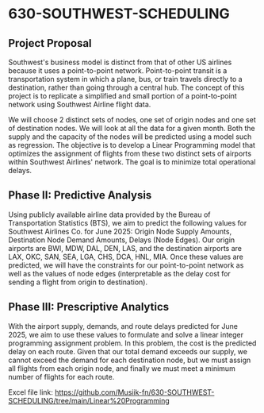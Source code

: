 # 630-SOUTHWEST-SCHEDULING

## Project Proposal 
Southwest's business model is distinct from that of other US airlines because it uses a point-to-point network. Point-to-point transit is a transportation system in which a plane, bus, or train travels directly to a destination, rather than going through a central hub. The concept of this project is to replicate a simplified and small portion of a point-to-point network using Southwest Airline flight data. 

We will choose 2 distinct sets of nodes, one set of origin nodes and one set of destination nodes. We will look at all the data for a given month. Both the supply and the capacity of the nodes will be predicted using a model such as regression. The objective is to develop a Linear Programming model that optimizes the assignment of flights from these two distinct sets of airports within Southwest Airlines' network. The goal is to minimize total operational delays.

## Phase II: Predictive Analysis
Using publicly available airline data provided by the Bureau of Transportation Statistics (BTS), we aim to predict the following values for Southwest Airlines Co. for June 2025: Origin Node Supply Amounts, Destination Node Demand Amounts, Delays (Node Edges). Our origin airports are BWI, MDW, DAL, DEN, LAS, and the destination airports are LAX, OKC, SAN, SEA, LGA, CHS, DCA, HNL, MIA. Once these values are predicted, we will have the constraints for our point-to-point network as well as the values of node edges (interpretable as the delay cost for sending a flight from origin to destination).

## Phase III: Prescriptive Analytics
With the airport supply, demands, and route delays predicted for June 2025, we aim to use these values to formulate and solve a linear integer programming assignment problem. In this problem, the cost is the predicted delay on each route. Given that our total demand exceeds our supply, we cannot exceed the demand for each destination node, but we must assign all flights from each origin node, and finally we must meet a minimum number of flights for each route.

Excel file link: https://github.com/Musiik-fn/630-SOUTHWEST-SCHEDULING/tree/main/Linear%20Programming
